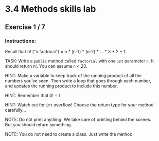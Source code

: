 # 3.4 Methods skills lab
## Exercise 1 / 7
### Instructions:
Recall that n! ("n factorial") = n * (n-1) * (n-2) * ... * 3 * 2 * 1.

TASK: Write a `public` method called `factorial` with one `int` parameter `n`. It should return n!. You can assume `n` < 20.

HINT: Make a variable to keep track of the running product of all the numbers you've seen. Then write a loop that goes through each number, and updates the running product to include this number.

HINT: Remember that 0! = 1

HINT: Watch out for `int` overflow! Choose the return type for your method carefully...

NOTE:  Do not print anything. We take care of printing behind the scenes. But you should return something.

NOTE: You do not need to create a class. Just write the method.